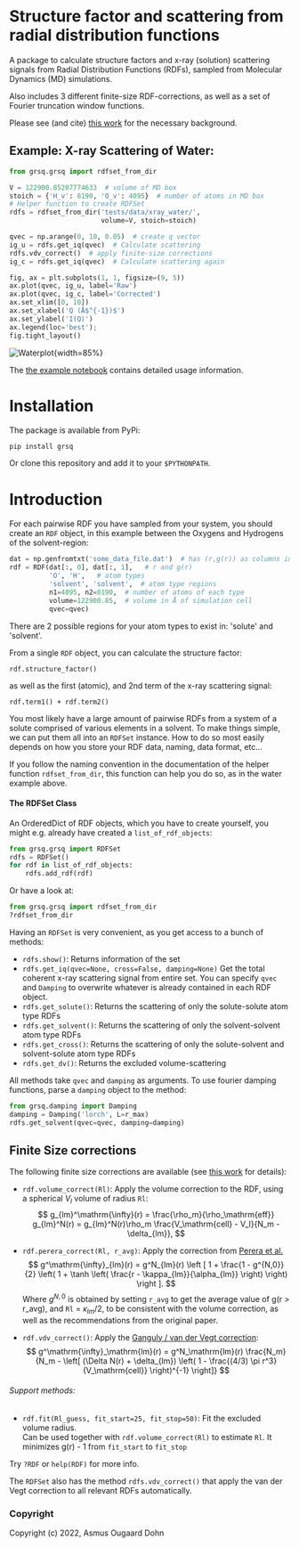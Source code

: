 Structure factor and scattering from radial distribution functions
==================================================================
A package to calculate structure factors and x-ray (solution) scattering signals from Radial Distribution Functions (RDFs), sampled from Molecular Dynamics (MD) simulations. 

Also includes 3 different finite-size RDF-corrections, as well as a set of Fourier truncation window functions. 

Please see (and cite) [this work](https://doi.org/10.26434/chemrxiv-2023-69m82) for the necessary background. 

Example: X-ray Scattering of Water:
-----------------------------------

```python
from grsq.grsq import rdfset_from_dir

V = 122900.85207774633  # volume of MD box
stoich = {'H_v': 8190, 'O_v': 4095}  # number of atoms in MD box
# Helper function to create RDFSet
rdfs = rdfset_from_dir('tests/data/xray_water/', 
                       volume=V, stoich=stoich)

qvec = np.arange(0, 10, 0.05)  # create q vector
ig_u = rdfs.get_iq(qvec)  # Calculate scattering
rdfs.vdv_correct()  # apply finite-size corrections
ig_c = rdfs.get_iq(qvec)  # Calculate scattering again

fig, ax = plt.subplots(1, 1, figsize=(9, 5)) 
ax.plot(qvec, ig_u, label='Raw')
ax.plot(qvec, ig_c, label='Corrected')
ax.set_xlim([0, 10])
ax.set_xlabel('Q (Å$^{-1})$')
ax.set_ylabel('I(Q)')
ax.legend(loc='best');
fig.tight_layout()

```
![Waterplot](https://gitlab.com/asod/grsq/-/raw/main/gfx/iqwater.png){width=85%}


The [the example notebook](https://gitlab.com/asod/grsq/-/blob/main/examples/examples.ipynb) contains detailed usage information. 

Installation
============
The package is available from PyPi:
```
pip install grsq
```
Or clone this repository and add it to your `$PYTHONPATH`. 

Introduction
============
For each pairwise RDF you have sampled from your system, you should create an `RDF` object, in this example between the Oxygens and Hydrogens of the solvent-region:
```python
dat = np.genfromtxt('some_data_file.dat')  # has (r,g(r)) as columns in this example
rdf = RDF(dat[:, 0], dat[:, 1],   # r and g(r)
          'O', 'H',   # atom types
          'solvent', 'solvent',  # atom type regions
          n1=4095, n2=8190,  # number of atoms of each type
          volume=122900.85,  # volume in Å of simulation cell
          qvec=qvec)
```
There are 2 possible regions for your atom types to exist in: 'solute' and 'solvent'. 

From a single `RDF` object, you can calculate the structure factor: 
```
rdf.structure_factor()
```
as well as the first (atomic), and 2nd term of the x-ray scattering signal:
```
rdf.term1() + rdf.term2()
```

You most likely have a large amount of pairwise RDFs from a system of a solute comprised of various elements in a solvent. To make things simple, we can put them all into an `RDFSet` instance. How to do so most easily depends on how you store your RDF data, naming, data format, etc... 

If you follow the naming convention in the documentation of the helper function `rdfset_from_dir`, this function can help you do so, as in the water example above. 

#### The RDFSet Class
An OrderedDict of RDF objects, which you have to create yourself, you might e.g. already have created a `list_of_rdf_objects`:
```python
from grsq.grsq import RDFSet
rdfs = RDFSet()
for rdf in list_of_rdf_objects:
    rdfs.add_rdf(rdf)
```
Or have a look at:
```python
from grsq.grsq import rdfset_from_dir
?rdfset_from_dir
```
Having an `RDFSet` is very convenient, as you get access to a bunch of methods:
- `rdfs.show()`: Returns information of the set
- `rdfs.get_iq(qvec=None, cross=False, damping=None)` Get the total coherent x-ray scattering signal from entire set.  You can specify `qvec` and `Damping` to overwrite whatever is already contained in each RDF object.  
- `rdfs.get_solute()`: Returns the scattering of only the solute-solute atom type RDFs  
- `rdfs.get_solvent()`: Returns the scattering of only the solvent-solvent atom type RDFs  
- `rdfs.get_cross()`: Returns the scattering of only the solute-solvent and solvent-solute atom type RDFs  
- `rdfs.get_dv()`: Returns the excluded volume-scattering

All methods take `qvec` and `damping` as arguments. To use fourier damping functions, parse a `damping` object to the method:
```python
from grsq.damping import Damping
damping = Damping('lorch', L=r_max)
rdfs.get_solvent(qvec=qvec, damping=damping)
```

## Finite Size corrections
The following finite size corrections are available (see [this work](https://doi.org/10.26434/chemrxiv-2023-69m82) for details):
- `rdf.volume_correct(Rl)`: Apply the volume correction to the RDF, using a spherical $V_l$ volume of radius `Rl`:
$$
g_{lm}^\mathrm{\infty}(r) = \frac{\rho_m}{\rho_\mathrm{eff}} g_{lm}^N(r) =  g_{lm}^N(r)\rho_m \frac{V_\mathrm{cell} - V_l}{N_m - \delta_{lm}},
$$
- `rdf.perera_correct(Rl, r_avg)`: Apply the correction from [Perera et al.](https://doi.org/10.1039/c3fd00072a)
$$
    g^\mathrm{\infty}_{lm}(r) = g^N_{lm}(r) \left [ 
                    1 + \frac{1 - g^{N,0}}{2}  \left( 1 + \tanh \left( \frac{r - \kappa_{lm}}{\alpha_{lm}} \right)   \right)
                  \right ].
$$
Where $g^{N,0}$ is obtained by setting `r_avg` to get the average value of g(r > r_avg), and `Rl` = $\kappa_{lm} / 2$, to be consistent with the volume correction, as well as the recommendations from the original paper.

- `rdf.vdv_correct()`: Apply the [Ganguly / van der Vegt correction](https://doi.org/10.1080/08927022.2017.1416114):
$$
g^\mathrm{\infty}_\mathrm{lm}(r) = g^N_\mathrm{lm}(r) \frac{N_m}{N_m - \left[  (\Delta N(r) + \delta_{lm}) \left( 1 - \frac{(4/3) \pi r^3}{V_\mathrm{cell}} \right)^{-1}  \right]}
$$

###### Support methods:
- `rdf.fit(Rl_guess, fit_start=25, fit_stop=50)`: Fit the excluded volume radius.  
    Can be used together with `rdf.volume_correct(Rl)` to estimate `Rl`. It minimizes g(r) - 1 from `fit_start` to `fit_stop`

Try `?RDF` or `help(RDF)` for more info.


The `RDFSet` also has the method `rdfs.vdv_correct()` that apply the van der Vegt correction to all relevant RDFs automatically.

### Copyright

Copyright (c) 2022, Asmus Ougaard Dohn


